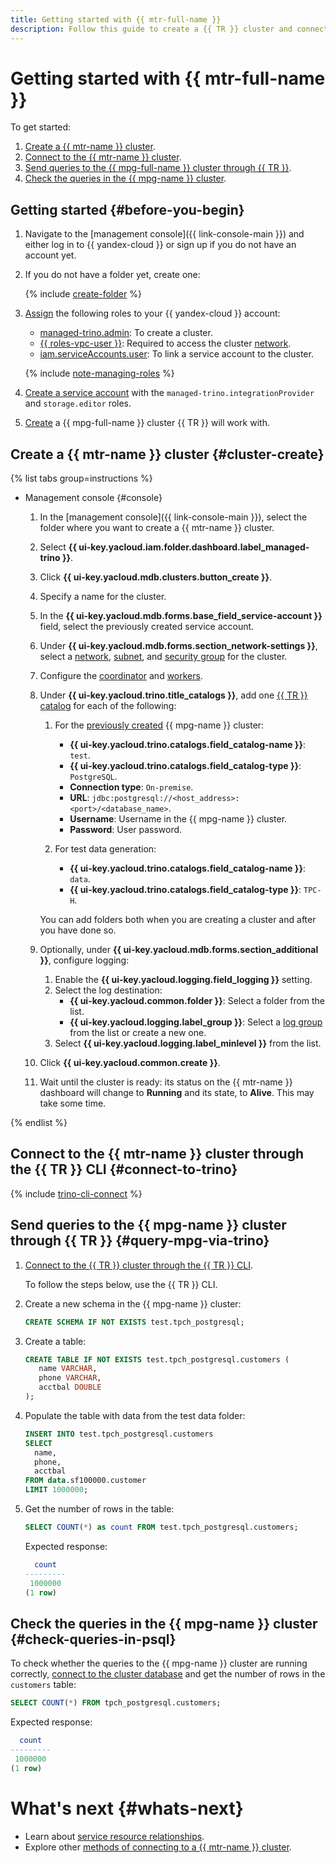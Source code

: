 ```yaml
---
title: Getting started with {{ mtr-full-name }}
description: Follow this guide to create a {{ TR }} cluster and connect to it.
---
```


# Getting started with {{ mtr-full-name }}

To get started:
1. [Create a {{ mtr-name }} cluster](#cluster-create).
1. [Connect to the {{ mtr-name }} cluster](#connect).
1. [Send queries to the {{ mpg-full-name }} cluster through {{ TR }}](#query-mpg-via-trino).
1. [Check the queries in the {{ mpg-name }} cluster](#check-queries-in-psql).


## Getting started {#before-you-begin}

1. Navigate to the [management console]({{ link-console-main }}) and either log in to {{ yandex-cloud }} or sign up if you do not have an account yet.

1. If you do not have a folder yet, create one:

   {% include [create-folder](../_includes/create-folder.md) %}

1. [Assign](../iam/operations/roles/grant.md) the following roles to your {{ yandex-cloud }} account:

    * [managed-trino.admin](security.md#managed-trino-admin): To create a cluster.
    * [{{ roles-vpc-user }}](../vpc/security/index.md#vpc-user): Required to access the cluster [network](../vpc/concepts/network.md#network).
    * [iam.serviceAccounts.user](../iam/security/index.md#iam-serviceAccounts-user): To link a service account to the cluster.

    {% include [note-managing-roles](../_includes/mdb/note-managing-roles.md) %}

1. [Create a service account](../iam/operations/sa/create.md#create-sa) with the `managed-trino.integrationProvider` and `storage.editor` roles.

1. [Create](../managed-postgresql/operations/cluster-create.md#create-cluster) a {{ mpg-full-name }} cluster {{ TR }} will work with.

## Create a {{ mtr-name }} cluster {#cluster-create}

{% list tabs group=instructions %}

- Management console {#console}

    1. In the [management console]({{ link-console-main }}), select the folder where you want to create a {{ mtr-name }} cluster.
    1. Select **{{ ui-key.yacloud.iam.folder.dashboard.label_managed-trino }}**.
    1. Click **{{ ui-key.yacloud.mdb.clusters.button_create }}**.
    1. Specify a name for the cluster.
    1. In the **{{ ui-key.yacloud.mdb.forms.base_field_service-account }}** field, select the previously created service account.
    1. Under **{{ ui-key.yacloud.mdb.forms.section_network-settings }}**, select a [network](../vpc/operations/network-create.md), [subnet](../vpc/operations/subnet-create.md), and [security group](../vpc/concepts/security-groups.md) for the cluster.
    1. Configure the [coordinator](concepts/index.md#coordinator) and [workers](concepts/index.md#workers).
    1. Under **{{ ui-key.yacloud.trino.title_catalogs }}**, add one [{{ TR }} catalog](operations/catalog-create.md) for each of the following:

        1. For the [previously created](#before-you-begin) {{ mpg-name }} cluster:

           * **{{ ui-key.yacloud.trino.catalogs.field_catalog-name }}**: `test`.
           * **{{ ui-key.yacloud.trino.catalogs.field_catalog-type }}**: `PostgreSQL`.
           * **Connection type**: `On-premise`.
           * **URL**: `jdbc:postgresql://<host_address>:<port>/<database_name>`.
           * **Username**: Username in the {{ mpg-name }} cluster.
           * **Password**: User password.

        1. For test data generation:

            * **{{ ui-key.yacloud.trino.catalogs.field_catalog-name }}**: `data`.
            * **{{ ui-key.yacloud.trino.catalogs.field_catalog-type }}**: `TPC-H`.
   
        You can add folders both when you are creating a cluster and after you have done so.

    1. Optionally, under **{{ ui-key.yacloud.mdb.forms.section_additional }}**, configure logging:

        1. Enable the **{{ ui-key.yacloud.logging.field_logging }}** setting.
        1. Select the log destination:
            * **{{ ui-key.yacloud.common.folder }}**: Select a folder from the list.
            * **{{ ui-key.yacloud.logging.label_group }}**: Select a [log group](../logging/concepts/log-group.md) from the list or create a new one.
        1. Select **{{ ui-key.yacloud.logging.label_minlevel }}** from the list.

    1. Click **{{ ui-key.yacloud.common.create }}**.
    1. Wait until the cluster is ready: its status on the {{ mtr-name }} dashboard will change to **Running** and its state, to **Alive**. This may take some time.

{% endlist %}

## Connect to the {{ mtr-name }} cluster through the {{ TR }} CLI {#connect-to-trino}

{% include [trino-cli-connect](../_includes/managed-trino/trino-cli-connect.md) %}

## Send queries to the {{ mpg-name }} cluster through {{ TR }} {#query-mpg-via-trino}

1. [Connect to the {{ TR }} cluster through the {{ TR }} CLI](#connect-to-trino).

   To follow the steps below, use the {{ TR }} CLI.

1. Create a new schema in the {{ mpg-name }} cluster:

   ```sql
   CREATE SCHEMA IF NOT EXISTS test.tpch_postgresql;
   ```

1. Create a table:

   ```sql
   CREATE TABLE IF NOT EXISTS test.tpch_postgresql.customers (
      name VARCHAR,
      phone VARCHAR,
      acctbal DOUBLE
   );
   ```

1. Populate the table with data from the test data folder:

   ```sql
   INSERT INTO test.tpch_postgresql.customers
   SELECT
     name,
     phone,
     acctbal
   FROM data.sf100000.customer
   LIMIT 1000000;
   ```

1. Get the number of rows in the table:

   ```sql
   SELECT COUNT(*) as count FROM test.tpch_postgresql.customers;
   ```

   Expected response:

   ```sql
     count  
   ---------
    1000000 
   (1 row)
   ```

## Check the queries in the {{ mpg-name }} cluster {#check-queries-in-psql}

To check whether the queries to the {{ mpg-name }} cluster are running correctly, [connect to the cluster database](../managed-postgresql/operations/connect.md) and get the number of rows in the `customers` table:

```sql
SELECT COUNT(*) FROM tpch_postgresql.customers;
```

Expected response:

```sql
  count  
---------
 1000000
(1 row)

```


# What's next {#whats-next}

* Learn about [service resource relationships](concepts/index.md).
* Explore other [methods of connecting to a {{ mtr-name }} cluster](operations/connect.md).
